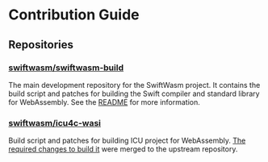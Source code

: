 # Contribution Guide

## Repositories

### [swiftwasm/swiftwasm-build](https://github.com/swiftwasm/swiftwasm-build)

The main development repository for the SwiftWasm project. It contains the build script and patches for building the Swift compiler and standard library for WebAssembly. See the [README](https://github.com/swiftwasm/swiftwasm-build/blob/main/README.md) for more information.

### [swiftwasm/icu4c-wasi](https://github.com/swiftwasm/icu4c-wasi)

Build script and patches for building ICU project for WebAssembly. [The required changes to build 
it](https://github.com/unicode-org/icu/pull/990) were merged to the upstream repository.
